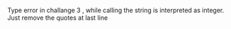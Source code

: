 Type error in challange 3 , while calling the string is interpreted as integer. Just remove the quotes at last line
